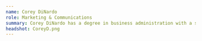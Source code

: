 ```yaml
---
name: Corey DiNardo
role: Marketing & Communications
summary: Corey DiNardo has a degree in business administration with a specialty in marketing from Ohio University and is an avid photographer. Corey became interested in decentralized systems after he learned about ethereum and got involved in mining.
headshot: CoreyD.png
---
```


